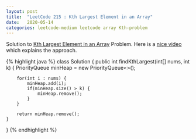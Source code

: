 ```yaml
---
layout: post
title:  "LeetCode 215 : Kth Largest Element in an Array"
date:   2020-05-14
categories: leetcode-medium leetcode array Kth-problem
---
```


Solution to [Kth Largest Element in an Array][leetcode] Problem. Here is a [nice video][utube] which explains the approach.

{% highlight java %}
class Solution {
    public int findKthLargest(int[] nums, int k) {
        PriorityQueue<Integer> minHeap = new PriorityQueue<>();
        
        for(int i : nums) {
            minHeap.add(i);
            if(minHeap.size() > k) {
                minHeap.remove();
            }
        }
        
        return minHeap.remove();
    }
}
{% endhighlight %}

[leetcode]: https://leetcode.com/problems/kth-largest-element-in-an-array/
[utube]: https://www.youtube.com/watch?v=FrWq2rznPLQ
